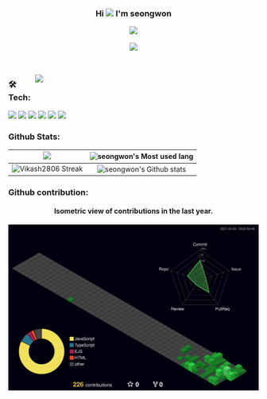 ### <p align="center">Hi <img src="https://media.giphy.com/media/hvRJCLFzcasrR4ia7z/giphy.gif" width="25px"> I'm seongwon</p>

<p align="center"> 
  <a href="https://github.com/Magiof"><img src="https://typing-text-svg.herokuapp.com?font=&color=%23F7008F&center=true&vCenter=true&lines=Hwang+seong+won+;%F0%9F%9A%80+Junior-Back-End+Developer;"></a>

</p>
 <p align="center">
 <a href="https://l-0-l.tistory.com/"><img src="https://github-readme-tistory-card.vercel.app/api/badge?name=프잘백"></a>
</p>

<br>





<!--  GIf -->

<a href="#"><img width="450" align="right" src="https://c.tenor.com/DBqjevyA2o4AAAAd/bongo-cat-codes.gif"  /></a>

### 🛠Tech:


<img src="https://img.shields.io/badge/javascript-%23323330.svg?style=for-the-badge&logo=javascript&logoColor=%23F7DF1E"/>
<img src="https://img.shields.io/badge/TypeScript-007ACC?style=for-the-badge&logo=typescript&logoColor=white"/>
<img src="https://img.shields.io/badge/travisci-3EAAAF?style=for-the-badge&logo=travisci&logoColor=white"/>
<img src="https://img.shields.io/badge/express-000000?style=for-the-badge&logo=express&logoColor=white"/>
<img src="https://img.shields.io/badge/github-181717?style=for-the-badge&logo=github&logoColor=white"/>
<img src="https://img.shields.io/badge/docker-2496ED?style=for-the-badge&logo=docker&logoColor=white"/>









### Github Stats:

<img width="450em" src="https://github-profile-trophy.vercel.app/?username=Magiof&theme=radical&row=2&column=4&margin-w=10&margin-h=15&no-bg=true)](https://github.com/ryo-ma/github-profile-trophy"> |  <img  width="450em" src="https://github-readme-stats.vercel.app/api/top-langs?username=Magiof&show_icons=true&locale=en&layout=compact&theme=radical" alt="seongwon's Most used lang" />
:-------------------------:|:-------------------------:
<img  width="450em"   src="https://github-readme-streak-stats.herokuapp.com/?user=Magiof&theme=radical" alt="Vikash2806 Streak" /> | <img  width="450em" align="center" alt="seongwon's Github stats"  src="https://github-readme-stats.vercel.app/api?username=Magiof&show_icons=true&count_private=true&theme=radical" /> 




### Github contribution:
	  
    
<h4 align="center">Isometric view of contributions in the last year.</h4>
	  
<p align="center">
	<a href="./profile-3d-contrib/profile-night-green.svg">
		<img width="900em" src="./profile-3d-contrib/profile-night-green.svg">
	</a>
</p>
